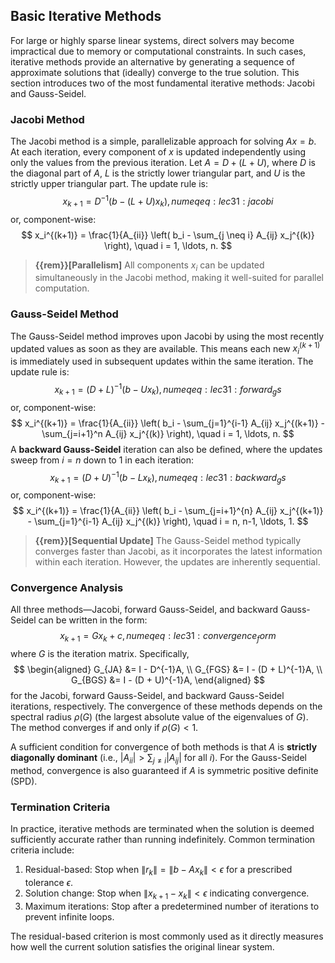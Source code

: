 ## Basic Iterative Methods

For large or highly sparse linear systems, direct solvers may become impractical due to memory or computational constraints. In such cases, iterative methods provide an alternative by generating a sequence of approximate solutions that (ideally) converge to the true solution. This section introduces two of the most fundamental iterative methods: Jacobi and Gauss-Seidel.

### Jacobi Method

The Jacobi method is a simple, parallelizable approach for solving $A x = b$. At each iteration, every component of $x$ is updated independently using only the values from the previous iteration. Let $A = D + (L + U)$, where $D$ is the diagonal part of $A$, $L$ is the strictly lower triangular part, and $U$ is the strictly upper triangular part. The update rule is:
$$
x_{k+1} = D^{-1} (b - (L + U)x_k),
{{numeq}}{eq: lec31:jacobi}
$$
or, component-wise:
$$
x_i^{(k+1)} = \frac{1}{A_{ii}} \left( b_i - \sum_{j \neq i} A_{ij} x_j^{(k)} \right), \quad i = 1, \ldots, n.
$$
> **{{rem}}[Parallelism]**
> All components $x_i$ can be updated simultaneously in the Jacobi method, making it well-suited for parallel computation.

### Gauss-Seidel Method

The Gauss-Seidel method improves upon Jacobi by using the most recently updated values as soon as they are available. This means each new $x_i^{(k+1)}$ is immediately used in subsequent updates within the same iteration. The update rule is:
$$
x_{k+1} = (D + L)^{-1} (b - U x_k),
{{numeq}}{eq: lec31:forward_gs}
$$
or, component-wise:
$$
x_i^{(k+1)} = \frac{1}{A_{ii}} \left( b_i - \sum_{j=1}^{i-1} A_{ij} x_j^{(k+1)} - \sum_{j=i+1}^n A_{ij} x_j^{(k)} \right), \quad i = 1, \ldots, n.
$$
A **backward Gauss-Seidel** iteration can also be defined, where the updates sweep from $i = n$ down to $1$ in each iteration:
$$
x_{k+1} = (D + U)^{-1} (b - L x_k),
{{numeq}}{eq: lec31:backward_gs}
$$
or, component-wise:
$$
x_i^{(k+1)} = \frac{1}{A_{ii}} \left( b_i - \sum_{j=i+1}^{n} A_{ij} x_j^{(k+1)} - \sum_{j=1}^{i-1} A_{ij} x_j^{(k)} \right), \quad i = n, n-1, \ldots, 1.
$$
> **{{rem}}[Sequential Update]**
> The Gauss-Seidel method typically converges faster than Jacobi, as it incorporates the latest information within each iteration. However, the updates are inherently sequential.

### Convergence Analysis

All three methods—Jacobi, forward Gauss-Seidel, and backward Gauss-Seidel can be written in the form:
$$
x_{k+1} = G x_k + c,
{{numeq}}{eq: lec31:convergence_form}
$$
where $G$ is the iteration matrix. Specifically,
$$
\begin{aligned}
    G_{JA} &= I - D^{-1}A, \\
    G_{FGS} &= I - (D + L)^{-1}A, \\
    G_{BGS} &= I - (D + U)^{-1}A,
\end{aligned}
$$
for the Jacobi, forward Gauss-Seidel, and backward Gauss-Seidel iterations, respectively. The convergence of these methods depends on the spectral radius $\rho(G)$ (the largest absolute value of the eigenvalues of $G$). The method converges if and only if $\rho(G) < 1$.

A sufficient condition for convergence of both methods is that $A$ is **strictly diagonally dominant** (i.e., $|A_{ii}| > \sum_{j \neq i} |A_{ij}|$ for all $i$). For the Gauss-Seidel method, convergence is also guaranteed if $A$ is symmetric positive definite (SPD).

### Termination Criteria

In practice, iterative methods are terminated when the solution is deemed sufficiently accurate rather than running indefinitely. Common termination criteria include:

1. Residual-based: Stop when $\|r_k\| = \|b - Ax_k\| < \epsilon$ for a prescribed tolerance $\epsilon$.
2. Solution change: Stop when $\|x_{k+1} - x_k\| < \epsilon$ indicating convergence.
3. Maximum iterations: Stop after a predetermined number of iterations to prevent infinite loops.

The residual-based criterion is most commonly used as it directly measures how well the current solution satisfies the original linear system.